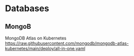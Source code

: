 # Databases

## MongoB

MongoDB Atlas on Kubernetes
https://raw.githubusercontent.com/mongodb/mongodb-atlas-kubernetes/main/deploy/all-in-one.yaml
